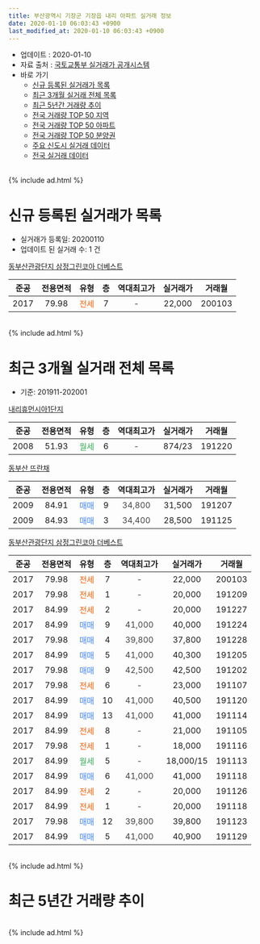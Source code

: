 ```yaml
---
title: 부산광역시 기장군 기장읍 내리 아파트 실거래 정보
date: 2020-01-10 06:03:43 +0900
last_modified_at: 2020-01-10 06:03:43 +0900
---
```


* 업데이트 : 2020-01-10
* 자료 출처 : [국토교통부 실거래가 공개시스템](http://rt.molit.go.kr)
* 바로 가기
    * [신규 등록된 실거래가 목록](#신규-등록된-실거래가-목록)
    * [최근 3개월 실거래 전체 목록](#최근-3개월-실거래-전체-목록)
    * [최근 5년간 거래량 추이](#최근-5년간-거래량-추이)
    * [전국 거래량 TOP 50 지역](https://inasie.github.io/apt-trade-info/최근-3개월-전국에서-가장-거래가-많이-발생한-지역)
    * [전국 거래량 TOP 50 아파트](https://inasie.github.io/apt-trade-info/최근-3개월-전국에서-가장-거래가-많이-발생한-아파트)
    * [전국 거래량 TOP 50 분양권](https://inasie.github.io/apt-trade-info/최근-3개월-전국에서-가장-거래가-많이-발생한-분양권)
    * [주요 신도시 실거래 데이터](https://inasie.github.io/apt-trade-info/주요-신도시)
    * [전국 실거래 데이터](https://inasie.github.io/apt-trade-info/전국)
<br>
{% include ad.html %}
<br>

# 신규 등록된 실거래가 목록
* 실거래가 등록일: 20200110
* 업데이트 된 실거래 수: 1 건


[동부산관광단지 삼정그린코아 더베스트](https://search.naver.com/search.naver?query=%EB%B6%80%EC%82%B0%EA%B4%91%EC%97%AD%EC%8B%9C+%EA%B8%B0%EC%9E%A5%EA%B5%B0+%EA%B8%B0%EC%9E%A5%EC%9D%8D+%EB%82%B4%EB%A6%AC+%EB%8F%99%EB%B6%80%EC%82%B0%EA%B4%80%EA%B4%91%EB%8B%A8%EC%A7%80+%EC%82%BC%EC%A0%95%EA%B7%B8%EB%A6%B0%EC%BD%94%EC%95%84+%EB%8D%94%EB%B2%A0%EC%8A%A4%ED%8A%B8)

|준공|전용면적|유형|층|역대최고가|실거래가|거래월|
|:---:|:---:|:---:|:---:|:---:|:---:|:---:|
|2017|79.98|<span style="color:#ff5a00">전세</span>|7|<span style="color:#444444">-</span>|22,000|200103|


<br>
{% include ad.html %}
<br>

# 최근 3개월 실거래 전체 목록
* 기준: 201911-202001


[내리휴먼시아1단지](https://search.naver.com/search.naver?query=%EB%B6%80%EC%82%B0%EA%B4%91%EC%97%AD%EC%8B%9C+%EA%B8%B0%EC%9E%A5%EA%B5%B0+%EA%B8%B0%EC%9E%A5%EC%9D%8D+%EB%82%B4%EB%A6%AC+%EB%82%B4%EB%A6%AC%ED%9C%B4%EB%A8%BC%EC%8B%9C%EC%95%841%EB%8B%A8%EC%A7%80)

|준공|전용면적|유형|층|역대최고가|실거래가|거래월|
|:---:|:---:|:---:|:---:|:---:|:---:|:---:|
|2008|51.93|<span style="color:#34a853">월세</span>|6|<span style="color:#444444">-</span>|874/23|191220|

[동부산 뜨란채](https://search.naver.com/search.naver?query=%EB%B6%80%EC%82%B0%EA%B4%91%EC%97%AD%EC%8B%9C+%EA%B8%B0%EC%9E%A5%EA%B5%B0+%EA%B8%B0%EC%9E%A5%EC%9D%8D+%EB%82%B4%EB%A6%AC+%EB%8F%99%EB%B6%80%EC%82%B0+%EB%9C%A8%EB%9E%80%EC%B1%84)

|준공|전용면적|유형|층|역대최고가|실거래가|거래월|
|:---:|:---:|:---:|:---:|:---:|:---:|:---:|
|2009|84.91|<span style="color:#4285f3">매매</span>|9|<span style="color:#444444">34,800</span>|31,500|191207|
|2009|84.93|<span style="color:#4285f3">매매</span>|3|<span style="color:#444444">34,400</span>|28,500|191125|

[동부산관광단지 삼정그린코아 더베스트](https://search.naver.com/search.naver?query=%EB%B6%80%EC%82%B0%EA%B4%91%EC%97%AD%EC%8B%9C+%EA%B8%B0%EC%9E%A5%EA%B5%B0+%EA%B8%B0%EC%9E%A5%EC%9D%8D+%EB%82%B4%EB%A6%AC+%EB%8F%99%EB%B6%80%EC%82%B0%EA%B4%80%EA%B4%91%EB%8B%A8%EC%A7%80+%EC%82%BC%EC%A0%95%EA%B7%B8%EB%A6%B0%EC%BD%94%EC%95%84+%EB%8D%94%EB%B2%A0%EC%8A%A4%ED%8A%B8)

|준공|전용면적|유형|층|역대최고가|실거래가|거래월|
|:---:|:---:|:---:|:---:|:---:|:---:|:---:|
|2017|79.98|<span style="color:#ff5a00">전세</span>|7|<span style="color:#444444">-</span>|22,000|200103|
|2017|79.98|<span style="color:#ff5a00">전세</span>|1|<span style="color:#444444">-</span>|20,000|191209|
|2017|84.99|<span style="color:#ff5a00">전세</span>|2|<span style="color:#444444">-</span>|20,000|191227|
|2017|84.99|<span style="color:#4285f3">매매</span>|9|<span style="color:#444444">41,000</span>|40,000|191224|
|2017|79.98|<span style="color:#4285f3">매매</span>|4|<span style="color:#444444">39,800</span>|37,800|191228|
|2017|84.99|<span style="color:#4285f3">매매</span>|5|<span style="color:#444444">41,000</span>|40,300|191205|
|2017|79.98|<span style="color:#4285f3">매매</span>|9|<span style="color:#444444">42,500</span>|42,500|191202|
|2017|79.98|<span style="color:#ff5a00">전세</span>|6|<span style="color:#444444">-</span>|23,000|191107|
|2017|84.99|<span style="color:#4285f3">매매</span>|10|<span style="color:#444444">41,000</span>|40,500|191120|
|2017|84.99|<span style="color:#4285f3">매매</span>|13|<span style="color:#444444">41,000</span>|41,000|191114|
|2017|84.99|<span style="color:#ff5a00">전세</span>|8|<span style="color:#444444">-</span>|21,000|191105|
|2017|79.98|<span style="color:#ff5a00">전세</span>|1|<span style="color:#444444">-</span>|18,000|191116|
|2017|84.99|<span style="color:#34a853">월세</span>|5|<span style="color:#444444">-</span>|18,000/15|191113|
|2017|84.99|<span style="color:#4285f3">매매</span>|6|<span style="color:#444444">41,000</span>|41,000|191118|
|2017|84.99|<span style="color:#ff5a00">전세</span>|2|<span style="color:#444444">-</span>|20,000|191126|
|2017|84.99|<span style="color:#ff5a00">전세</span>|1|<span style="color:#444444">-</span>|20,000|191118|
|2017|79.98|<span style="color:#4285f3">매매</span>|12|<span style="color:#444444">39,800</span>|39,800|191123|
|2017|84.99|<span style="color:#4285f3">매매</span>|5|<span style="color:#444444">41,000</span>|40,900|191129|


<br>
{% include ad.html %}
<br>

# 최근 5년간 거래량 추이


<div style="width:100%;">
    <canvas id="deal_progress" height="200"></canvas>
</div>

<script>
new Chart(document.getElementById("deal_progress"), {
    type: 'line',
    data: {
        labels: ['201501','201502','201503','201504','201505','201506','201507','201508','201509','201510','201511','201512','201601','201602','201603','201604','201605','201606','201607','201608','201609','201610','201611','201612','201701','201702','201703','201704','201705','201706','201707','201708','201709','201710','201711','201712','201801','201802','201803','201804','201805','201806','201807','201808','201809','201810','201811','201812','201901','201902','201903','201904','201905','201906','201907','201908','201909','201910','201911','201912','202001'],
        datasets: [{
            label: '매매',
            pointRadius: 1,
            data: [1, 0, 2, 0, 3, 6, 0, 2, 2, 4, 2, 1, 2, 2, 0, 1, 2, 4, 2, 3, 1, 2, 1, 0, 1, 2, 1, 1, 0, 0, 0, 2, 1, 1, 4, 2, 1, 1, 4, 1, 0, 0, 2, 1, 1, 1, 1, 0, 2, 2, 3, 2, 1, 0, 3, 1, 3, 2, 6, 5, 0],
            borderColor: "rgba(255, 201, 14, 1)",
            backgroundColor: "rgba(255, 201, 14, 0.5)",
            fill: false,
            lineTension: 0
        },{
            label: '전월세',
            pointRadius: 1,
            data: [2, 7, 0, 8, 4, 2, 4, 0, 0, 2, 1, 4, 1, 2, 3, 1, 0, 1, 0, 0, 2, 3, 4, 10, 0, 5, 1, 3, 4, 7, 11, 10, 26, 23, 21, 24, 17, 10, 6, 1, 5, 2, 3, 3, 4, 4, 6, 3, 2, 3, 6, 0, 3, 3, 6, 8, 14, 7, 6, 3, 1],
            borderColor: "rgba(0, 141, 185, 1)",
            backgroundColor: "rgba(0, 141, 185, 0.5)",
            fill: false,
            lineTension: 0
        }
        ]
    },
    options: {
        responsive: true,
        title: {
            display: false
        },
        tooltips: {
            mode: 'index',
            intersect: false
        },
        hover: {
            mode: 'nearest',
            intersect: true
        },
        scales: {
            xAxes: [{
                display: true,
                scaleLabel: {
                    display: true,
                    labelString: '년/월'
                }
            }],
            yAxes: [{
                display: true,
                ticks: {
                    suggestedMin: 0,
                },
                scaleLabel: {
                    display: true,
                    labelString: '실거래 수'
                }
            }]
        }
    }
});

</script>


<br>
{% include ad.html %}
<br>

